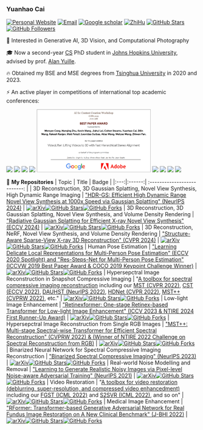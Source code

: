 ### Yuanhao Cai     
[![Personal Website](https://img.shields.io/badge/Web-YuanhaoCai-green)](https://caiyuanhao1998.github.io) [![Email](https://img.shields.io/badge/-caiyuanhao1998@gmail.com-yellowgreen?style=flat-square&labelColor=grey&logo=Gmail&logoColor=white&link=mailto:caiyuanhao1998@gmail.com)](mailto:caiyuanhao1998@gmail.com) [![Google scholar](https://img.shields.io/badge/Google-Scholar-yellow)](https://scholar.google.com/citations?user=3YozQwcAAAAJ&hl=en) [![ZhiHu](https://img.shields.io/badge/ZhiHu-知乎-blue)](https://www.zhihu.com/people/cyh-28-29) [![GitHub Stars](https://img.shields.io/github/stars/caiyuanhao1998?affiliations=OWNER%2CCOLLABORATOR&)](https://github.com/caiyuanhao1998) [![GitHub Followers](https://img.shields.io/github/followers/caiyuanhao1998?style=social)](https://github.com/caiyuanhao1998)

:rocket: Interested in Generative AI, 3D Vision, and Computational Photography


:mortar_board: Now a second-year [CS](https://www.cs.jhu.edu/) PhD student in [Johns Hopkins University](https://www.jhu.edu/), advised by prof. [Alan Yuille](https://www.cs.jhu.edu/~ayuille/).


:fire: Obtained my BSE and MSE degrees from [Tsinghua University](https://www.tsinghua.edu.cn/en/) in 2020 and 2023.

⚡ An active player in competitions of international top academic conferences:

<img src="https://raw.githubusercontent.com/caiyuanhao1998/RSN/master/figures/2019_winner.png" width="300px"/> <img src="https://raw.githubusercontent.com/caiyuanhao1998/RSN/master/figures/2019_best_paper.png" width="300px"/> <img src="https://raw.githubusercontent.com/caiyuanhao1998/RSN/master/figures/2020_winner.png" width="300px"/> <img src="https://raw.githubusercontent.com/caiyuanhao1998/MST/main/figure/ntire.png" width="300px"/> <img src="https://raw.githubusercontent.com/caiyuanhao1998/caiyuanhao1998.github.io/master/images/AI4CC_best_paper.png" width="300px"/> <img src="https://raw.githubusercontent.com/caiyuanhao1998/MST/main/figure/NTIRE_2024.png" width="300px"/> <img src="https://raw.githubusercontent.com/caiyuanhao1998/MST/main/figure/robocup_1.png" width="300px"/> <img src="https://raw.githubusercontent.com/caiyuanhao1998/MST/main/figure/robocup_2.png" width="300px"/> <img src="https://raw.githubusercontent.com/caiyuanhao1998/MST/main/figure/robocup_3.png" width="300px"/>

🌱 **My Repositories**
|   Topic   |     Title     |    Badge  |
|:---:|:------:|             :--------------------------:                     |
|  3D Reconstruction, 3D Gaussian Splatting, Novel View Synthesis, High Dynamic Range Imaging  |   ["HDR-GS: Efficient High Dynamic Range Novel View Synthesis at 1000x Speed via Gaussian Splatting" (NeurIPS 2024)](https://github.com/caiyuanhao1998/HDR-GS)   |   [![arXiv](https://img.shields.io/badge/arXiv-Paper-<COLOR>.svg)](https://arxiv.org/abs/2405.15125)[![GitHub Stars](https://img.shields.io/github/stars/caiyuanhao1998/HDR-GS?style=social)](https://github.com/caiyuanhao1998/HDR-GS)[![GitHub Forks](https://img.shields.io/github/forks/caiyuanhao1998/HDR-GS?style=social)](https://github.com/caiyuanhao1998/HDR-GS)
|  3D Reconstruction, 3D Gaussian Splatting, Novel View Synthesis, and Volume Density Rendering  |   ["Radiative Gaussian Splatting for Efficient X-ray Novel View Synthesis" (ECCV 2024)](https://github.com/caiyuanhao1998/X-Gaussian)   |   [![arXiv](https://img.shields.io/badge/arXiv-Paper-<COLOR>.svg)](https://arxiv.org/abs/2403.04116)[![GitHub Stars](https://img.shields.io/github/stars/caiyuanhao1998/X-Gaussian?style=social)](https://github.com/caiyuanhao1998/X-Gaussian)[![GitHub Forks](https://img.shields.io/github/forks/caiyuanhao1998/X-Gaussian?style=social)](https://github.com/caiyuanhao1998/X-Gaussian)
|  3D Reconstruction, NeRF, Novel View Synthesis, and Volume Density Rendering  |   ["Structure-Aware Sparse-View X-ray 3D Reconstruction" (CVPR 2024)](https://github.com/caiyuanhao1998/SAX-NeRF)   |   [![arXiv](https://img.shields.io/badge/arXiv-Paper-<COLOR>.svg)](https://arxiv.org/abs/2311.10959)[![GitHub Stars](https://img.shields.io/github/stars/caiyuanhao1998/SAX-NeRF?style=social)](https://github.com/caiyuanhao1998/SAX-NeRF)[![GitHub Forks](https://img.shields.io/github/forks/caiyuanhao1998/SAX-NeRF?style=social)](https://github.com/caiyuanhao1998/SAX-NeRF)
|  Human Pose Estimation   |   ["Learning Delicate Local Representations for Multi-Person Pose Estimation" (ECCV 2020 Spotlight) and "Res-Steps-Net for Multi-Person Pose Estimation" (ICCVW 2019 Best Paper Award & COCO 2019 Keypoint Challenge Winner)](https://github.com/caiyuanhao1998/RSN)   |   [![arXiv](https://img.shields.io/badge/arXiv-Paper-<COLOR>.svg)](https://arxiv.org/abs/2003.04030)[![GitHub Stars](https://img.shields.io/github/stars/caiyuanhao1998/RSN?style=social)](https://github.com/caiyuanhao1998/RSN)[![GitHub Forks](https://img.shields.io/github/forks/caiyuanhao1998/RSN?style=social)](https://github.com/caiyuanhao1998/RSN)
|  Hypersepctral Image Reconstruction in Snapshot Compressive Imaging   |   "[A toolbox for spectral compressive imaging reconstruction](https://github.com/caiyuanhao1998/MST) including our [MST (CVPR 2022)](https://github.com/caiyuanhao1998/MST), [CST (ECCV 2022)](https://arxiv.org/abs/2203.04845), [DAUHST (NeurIPS 2022)](https://arxiv.org/abs/2205.10102), [HDNet (CVPR 2022)](https://arxiv.org/abs/2203.02149), [MST++ (CVPRW 2022)](https://arxiv.org/abs/2111.07910), etc."    |   [![arXiv](https://img.shields.io/badge/arXiv-Paper-<COLOR>.svg)](https://arxiv.org/abs/2111.07910)[![GitHub Stars](https://img.shields.io/github/stars/caiyuanhao1998/MST?style=social)](https://github.com/caiyuanhao1998/MST)[![GitHub Forks](https://img.shields.io/github/forks/caiyuanhao1998/MST?style=social)](https://github.com/caiyuanhao1998/MST)
|  Low-light Image Enhancement   |   ["Retinexformer: One-stage Retinex-based Transformer for Low-light Image Enhancement" (ICCV 2023 & NTIRE 2024 First Runner-Up Award)](https://github.com/caiyuanhao1998/Retinexformer)   |   [![arXiv](https://img.shields.io/badge/arXiv-Paper-<COLOR>.svg)](https://arxiv.org/pdf/2303.06705.pdf)[![GitHub Stars](https://img.shields.io/github/stars/caiyuanhao1998/Retinexformer?style=social)](https://github.com/caiyuanhao1998/Retinexformer)[![GitHub Forks](https://img.shields.io/github/forks/caiyuanhao1998/Retinexformer?style=social)](https://github.com/caiyuanhao1998/Retinexformer)
|  Hypersepctral Image Reconstruction from Single RGB Images   |   ["MST++: Multi-stage Spectral-wise Transformer for Efficient Spectral Reconstruction" (CVPRW 2022) & (Winner of NTIRE 2022 Challenge on Spectral Reconstruction from RGB)](https://github.com/caiyuanhao1998/MST-plus-plus)   |   [![arXiv](https://img.shields.io/badge/arXiv-Paper-<COLOR>.svg)](https://arxiv.org/abs/2204.07908)[![GitHub Stars](https://img.shields.io/github/stars/caiyuanhao1998/MST-plus-plus?style=social)](https://github.com/caiyuanhao1998/MST-plus-plus)[![GitHub Forks](https://img.shields.io/github/forks/caiyuanhao1998/MST-plus-plus?style=social)](https://github.com/caiyuanhao1998/MST-plus-plus)
|  Binarized Neural Network for Spectral Compressive Imaging Reconstruction   |   ["Binarized Spectral Compressive Imaging" (NeurIPS 2023)](https://github.com/caiyuanhao1998/BiSCI)   |   [![arXiv](https://img.shields.io/badge/arXiv-Paper-<COLOR>.svg)](https://arxiv.org/abs/2305.10299)[![GitHub Stars](https://img.shields.io/github/stars/caiyuanhao1998/BiSCI?style=social)](https://github.com/caiyuanhao1998/BiSCI)[![GitHub Forks](https://img.shields.io/github/forks/caiyuanhao1998/BiSCI?style=social)](https://github.com/caiyuanhao1998/BiSCI)
|  Real-world Noise Modelling and Removal   |   ["Learning to Generate Realistic Noisy Images via Pixel-level Noise-aware Adversarial Training" (NeurIPS 2021)](https://github.com/caiyuanhao1998/PNGAN)   |   [![arXiv](https://img.shields.io/badge/arXiv-Paper-<COLOR>.svg)](https://proceedings.neurips.cc/paper/2021/hash/1a5b1e4daae265b790965a275b53ae50-Abstract.html)[![GitHub Stars](https://img.shields.io/github/stars/caiyuanhao1998/PNGAN?style=social)](https://github.com/caiyuanhao1998/PNGAN)[![GitHub Forks](https://img.shields.io/github/forks/caiyuanhao1998/PNGAN?style=social)](https://github.com/caiyuanhao1998/PNGAN)
|  Video Restoration   |   "[A toolbox for video restoration (deblurring, super-resolution, and compressed video enhancedment)](https://github.com/linjing7/VR-Baseline) including our [FGST (ICML 2022)](https://arxiv.org/abs/2201.01893) and [S2SVR (ICML 2022)](https://arxiv.org/abs/2205.10195), and so on"    |   [![arXiv](https://img.shields.io/badge/arXiv-Paper-<COLOR>.svg)](https://arxiv.org/abs/2201.01893)[![GitHub Stars](https://img.shields.io/github/stars/linjing7/VR-Baseline?style=social)](https://github.com/linjing7/VR-Baseline)[![GitHub Forks](https://img.shields.io/github/forks/linjing7/VR-Baseline?style=social)](https://github.com/linjing7/VR-Baseline)
|  Medical Image Enhancement   |   ["RFormer: Transformer-based Generative Adversarial Network for Real Fundus Image Restoration on A New Clinical Benchmark" (J-BHI 2022)](https://github.com/dengzhuo-AI/Real-Fundus)    |   [![arXiv](https://img.shields.io/badge/arXiv-Paper-<COLOR>.svg)](https://arxiv.org/abs/2201.00466)[![GitHub Stars](https://img.shields.io/github/stars/dengzhuo-AI/Real-Fundus?style=social)](https://github.com/dengzhuo-AI/Real-Fundus)[![GitHub Forks](https://img.shields.io/github/forks/dengzhuo-AI/Real-Fundus?style=social)](https://github.com/dengzhuo-AI/Real-Fundus)

